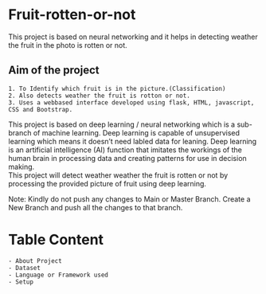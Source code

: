 # Fruit-rotten-or-not
This project is based on neural networking and it helps in detecting weather the fruit in the photo is rotten or not.


## Aim of the project

    1. To Identify which fruit is in the picture.(Classification)
    2. Also detects weather the fruit is rotton or not.
    3. Uses a webbased interface developed using flask, HTML, javascript, CSS and Bootstrap.

This project is based on deep learning / neural networking which is a sub-branch of machine learning. Deep learning is capable of unsupervised learning which means it doesn’t need labled data for leaning.
Deep learning is an artificial intelligence (AI) function that imitates the workings of the human brain in processing data and creating patterns for use in decision making.  
This project will detect weather weather the fruit is rotten or not by processing the provided picture of fruit using deep learning.


Note: Kindly do not push any changes to Main or Master Branch. Create a New Branch and push all the changes to that branch.



# Table Content
    - About Project
    - Dataset
    - Language or Framework used
    - Setup

